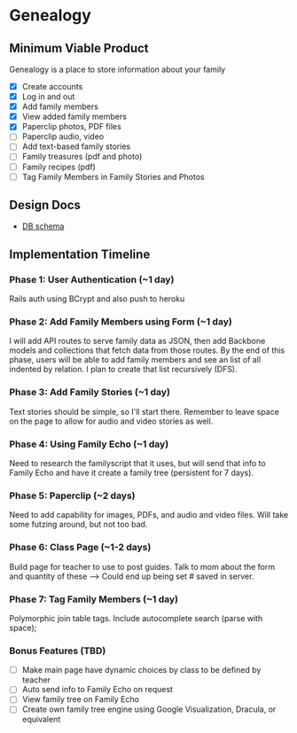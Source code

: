 # Genealogy

## Minimum Viable Product
Genealogy is a place to store information about your family

- [x] Create accounts
- [x] Log in and out
- [x] Add family members
- [x] View added family members
- [x] Paperclip photos, PDF files
- [ ] Paperclip audio, video
- [ ] Add text-based family stories
- [ ] Family treasures (pdf and photo)
- [ ] Family recipes (pdf)
- [ ] Tag Family Members in Family Stories and Photos

## Design Docs
* [DB schema][schema]

[schema]: ./docs/schema.md

## Implementation Timeline

### Phase 1: User Authentication (~1 day)
Rails auth using BCrypt and also push to heroku

### Phase 2: Add Family Members using Form (~1 day)
I will add API routes to serve family data as JSON, then add Backbone
models and collections that fetch data from those routes. By the end of this
phase, users will be able to add family members and see an list of all indented
by relation. I plan to create that list recursively (DFS).

### Phase 3: Add Family Stories (~1 day)
Text stories should be simple, so I'll start there. Remember to leave space on
the page to allow for audio and video stories as well.

### Phase 4: Using Family Echo (~1 day)
Need to research the familyscript that it uses, but will send that info to
Family Echo and have it create a family tree (persistent for 7 days).

### Phase 5: Paperclip (~2 days)
Need to add capability for images, PDFs, and audio and video files. Will take some
futzing around, but not too bad.

### Phase 6: Class Page (~1-2 days)
Build page for teacher to use to post guides. Talk to mom about the form and
quantity of these --> Could end up being set # saved in server.

### Phase 7: Tag Family Members (~1 day)
Polymorphic join table tags. Include autocomplete search (parse with space);

### Bonus Features (TBD)
- [ ] Make main page have dynamic choices by class to be defined by teacher
- [ ] Auto send info to Family Echo on request
- [ ] View family tree on Family Echo
- [ ] Create own family tree engine using Google Visualization, Dracula, or equivalent
